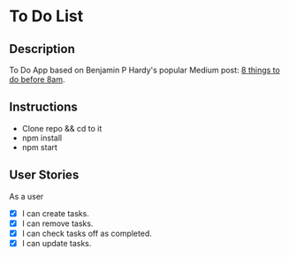 # To Do List
## Description
To Do App based on Benjamin P Hardy's popular Medium post:
[8 things to do before 8am](https://themission.co/8-things-every-person-should-do-before-8-a-m-cc0233e15c8d).

## Instructions
- Clone repo && cd to it
- npm install
- npm start

## User Stories
As a user

- [X] I can create tasks.
- [X] I can remove tasks.
- [X] I can check tasks off as completed.
- [X] I can update tasks.
